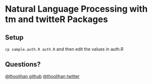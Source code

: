# Natural Language Processing with tm and twitteR Packages

## Setup 
```cp sample.auth.R auth.R```
and then edit the values in auth.R

## Questions?
[@thoolihan github](https://github.com/thoolihan)
[@thoolihan twitter](https://twitter.com/thoolihan)